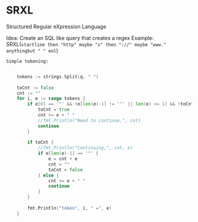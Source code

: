 SRXL
====

Structured Regular eXpression Language

Idea:
  Create an SQL like query that creates a regex
    Example: SRXL(`startline then "http" maybe "s" then "://" maybe "www." anythingbut " " eol`)
    
	Simple tokening:
```go

	tokens := strings.Split(q, " ")
	
	toCnt := false
	cnt := ""
  	for i, e := range tokens {
  		if e[0] == '"' && (e[len(e)-1] != '"' || len(e) <= 1) && !toCnt {
  			toCnt = true
  			cnt += e + " "
  			//fmt.Println("Need to continue,", cnt)
  			continue
  		}
  		
  		if toCnt { 
  			//fmt.Println("Continuing,", cnt, e)
  			if e[len(e)-1] == '"' {
  				e = cnt + e
  				cnt = ""
  				toCnt = false
  			} else {
  				cnt += e + " "
  				continue
  			}
  		}
  			
  		fmt.Println("token", i, " =", e)
  	}
```
